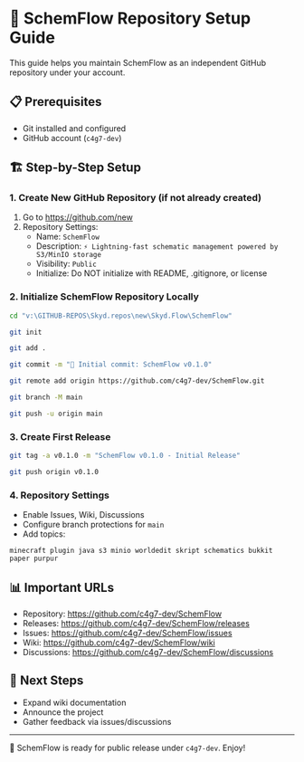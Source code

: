 # 🚀 SchemFlow Repository Setup Guide

This guide helps you maintain SchemFlow as an independent GitHub repository under your account.

## 📋 Prerequisites

- Git installed and configured
- GitHub account (`c4g7-dev`)

## 🏗️ Step-by-Step Setup

### 1. Create New GitHub Repository (if not already created)

1. Go to https://github.com/new
2. Repository Settings:
   - Name: `SchemFlow`
   - Description: `⚡ Lightning-fast schematic management powered by S3/MinIO storage`
   - Visibility: `Public`
   - Initialize: Do NOT initialize with README, .gitignore, or license

### 2. Initialize SchemFlow Repository Locally

```bash
cd "v:\GITHUB-REPOS\Skyd.repos\new\Skyd.Flow\SchemFlow"

git init

git add .

git commit -m "🎉 Initial commit: SchemFlow v0.1.0"

git remote add origin https://github.com/c4g7-dev/SchemFlow.git

git branch -M main

git push -u origin main
```

### 3. Create First Release

```bash
git tag -a v0.1.0 -m "SchemFlow v0.1.0 - Initial Release"

git push origin v0.1.0
```

### 4. Repository Settings

- Enable Issues, Wiki, Discussions
- Configure branch protections for `main`
- Add topics:
```
minecraft plugin java s3 minio worldedit skript schematics bukkit paper purpur
```

## 📊 Important URLs

- Repository: https://github.com/c4g7-dev/SchemFlow
- Releases: https://github.com/c4g7-dev/SchemFlow/releases
- Issues: https://github.com/c4g7-dev/SchemFlow/issues
- Wiki: https://github.com/c4g7-dev/SchemFlow/wiki
- Discussions: https://github.com/c4g7-dev/SchemFlow/discussions

## 🎯 Next Steps

- Expand wiki documentation
- Announce the project
- Gather feedback via issues/discussions

---

🌊 SchemFlow is ready for public release under `c4g7-dev`. Enjoy!